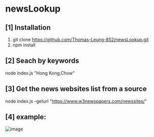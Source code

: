 # newsLookup

## [1] Installation

1. git clone https://github.com/Thomas-Leung-852/newsLookup.git
2. npm install

## [2] Seach by keywords

node index.js "Hong Kong,Chow"

## [3] Get the news websites list from a source 

node index.js -geturl "https://www.w3newspapers.com/newssites/"

## [4] example:

![image](https://github.com/Thomas-Leung-852/newsLookup/assets/85861640/ccf406a8-8fb5-48f3-84b1-f4c8477d3d1a)
